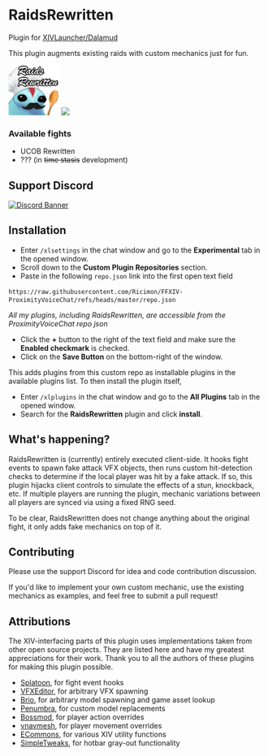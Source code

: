 # RaidsRewritten

Plugin for [XIVLauncher/Dalamud](https://goatcorp.github.io/)

This plugin augments existing raids with custom mechanics just for fun.

<img src="images/icon.png" height=100px />

<img src="images/raidsrewritten.gif" />

### Available fights

- UCOB Rewritten
- ??? (in ~~time stasis~~ development)

## Support Discord

[![Discord Banner](https://discord.com/api/guilds/669688899248979968/widget.png?style=banner2)](https://discord.gg/rSucAJ6A7u)

## Installation
- Enter `/xlsettings` in the chat window and go to the **Experimental** tab in the opened window.
- Scroll down to the **Custom Plugin Repositories** section.
- Paste in the following `repo.json` link into the first open text field
```
https://raw.githubusercontent.com/Ricimon/FFXIV-ProximityVoiceChat/refs/heads/master/repo.json
```
*All my plugins, including RaidsRewritten, are accessible from the ProximityVoiceChat repo json*
- Click the **+** button to the right of the text field and make sure the **Enabled checkmark** is checked.
- Click on the **Save Button** on the bottom-right of the window.

This adds plugins from this custom repo as installable plugins in the available plugins list. To then install the plugin itself,

- Enter `/xlplugins` in the chat window and go to the **All Plugins** tab in the opened window.
- Search for the **RaidsRewritten** plugin and click **install**.

## What's happening?

RaidsRewritten is (currently) entirely executed client-side. It hooks fight events to spawn fake attack VFX objects, then runs custom hit-detection checks to determine if the local player was hit by a fake attack. If so, this plugin hijacks client controls to simulate the effects of a stun, knockback, etc. If multiple players are running the plugin, mechanic variations between all players are synced via using a fixed RNG seed.

To be clear, RaidsRewritten does not change anything about the original fight, it only adds fake mechanics on top of it.

## Contributing

Please use the support Discord for idea and code contribution discussion.

If you'd like to implement your own custom mechanic, use the existing mechanics as examples, and feel free to submit a pull request!

## Attributions

The XIV-interfacing parts of this plugin uses implementations taken from other open source projects. They are listed here and have my greatest appreciations for their work. Thank you to all the authors of these plugins for making this plugin possible.

- [Splatoon](https://github.com/PunishXIV/Splatoon), for fight event hooks
- [VFXEditor](https://github.com/0ceal0t/Dalamud-VFXEditor), for arbitrary VFX spawning
- [Brio](https://github.com/Etheirys/Brio), for arbitrary model spawning and game asset lookup
- [Penumbra](https://github.com/xivdev/Penumbra), for custom model replacements
- [Bossmod](https://github.com/awgil/ffxiv_bossmod), for player action overrides
- [vnavmesh](https://github.com/awgil/ffxiv_navmesh), for player movement overrides
- [ECommons](https://github.com/NightmareXIV/ECommons), for various XIV utility functions
- [SimpleTweaks](https://github.com/Caraxi/SimpleTweaksPlugin), for hotbar gray-out functionality

